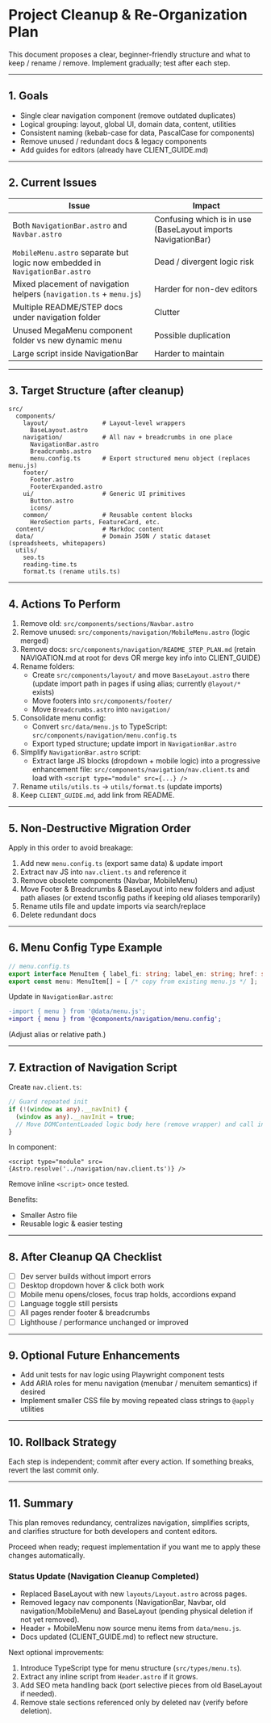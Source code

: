# Project Cleanup & Re-Organization Plan

This document proposes a clear, beginner-friendly structure and what to keep / rename / remove. Implement gradually; test after each step.

---
## 1. Goals
- Single clear navigation component (remove outdated duplicates)
- Logical grouping: layout, global UI, domain data, content, utilities
- Consistent naming (kebab-case for data, PascalCase for components)
- Remove unused / redundant docs & legacy components
- Add guides for editors (already have CLIENT_GUIDE.md)

---
## 2. Current Issues
| Issue | Impact |
|-------|--------|
| Both `NavigationBar.astro` and `Navbar.astro` | Confusing which is in use (BaseLayout imports NavigationBar) |
| `MobileMenu.astro` separate but logic now embedded in `NavigationBar.astro` | Dead / divergent logic risk |
| Mixed placement of navigation helpers (`navigation.ts` + `menu.js`) | Harder for non-dev editors |
| Multiple README/STEP docs under navigation folder | Clutter |
| Unused MegaMenu component folder vs new dynamic menu | Possible duplication |
| Large script inside NavigationBar | Harder to maintain |

---
## 3. Target Structure (after cleanup)
```
src/
  components/
    layout/               # Layout-level wrappers
      BaseLayout.astro
    navigation/           # All nav + breadcrumbs in one place
      NavigationBar.astro
      Breadcrumbs.astro
      menu.config.ts      # Export structured menu object (replaces menu.js)
    footer/
      Footer.astro
      FooterExpanded.astro
    ui/                   # Generic UI primitives
      Button.astro
      icons/
    common/               # Reusable content blocks
      HeroSection parts, FeatureCard, etc.
  content/                # Markdoc content
  data/                   # Domain JSON / static dataset (spreadsheets, whitepapers)
  utils/
    seo.ts
    reading-time.ts
    format.ts (rename utils.ts)
```

---
## 4. Actions To Perform
1. Remove old: `src/components/sections/Navbar.astro`
2. Remove unused: `src/components/navigation/MobileMenu.astro` (logic merged)
3. Remove docs: `src/components/navigation/README_STEP_PLAN.md` (retain NAVIGATION.md at root for devs OR merge key info into CLIENT_GUIDE)
4. Rename folders:
   - Create `src/components/layout/` and move `BaseLayout.astro` there (update import path in pages if using alias; currently `@layout/*` exists)
   - Move footers into `src/components/footer/`
   - Move `Breadcrumbs.astro` into `navigation/`
5. Consolidate menu config:
   - Convert `src/data/menu.js` to TypeScript: `src/components/navigation/menu.config.ts`
   - Export typed structure; update import in `NavigationBar.astro`
6. Simplify `NavigationBar.astro` script:
   - Extract large JS blocks (dropdown + mobile logic) into a progressive enhancement file: `src/components/navigation/nav.client.ts` and load with `<script type="module" src={...} />`
7. Rename `utils/utils.ts` → `utils/format.ts` (update imports)
8. Keep `CLIENT_GUIDE.md`, add link from README.

---
## 5. Non-Destructive Migration Order
Apply in this order to avoid breakage:
1. Add new `menu.config.ts` (export same data) & update import
2. Extract nav JS into `nav.client.ts` and reference it
3. Remove obsolete components (Navbar, MobileMenu)
4. Move Footer & Breadcrumbs & BaseLayout into new folders and adjust path aliases (or extend tsconfig paths if keeping old aliases temporarily)
5. Rename utils file and update imports via search/replace
6. Delete redundant docs

---
## 6. Menu Config Type Example
```ts
// menu.config.ts
export interface MenuItem { label_fi: string; label_en: string; href: string | null; children: MenuItem[]; }
export const menu: MenuItem[] = [ /* copy from existing menu.js */ ];
```

Update in `NavigationBar.astro`:
```diff
-import { menu } from '@data/menu.js';
+import { menu } from '@components/navigation/menu.config';
```
(Adjust alias or relative path.)

---
## 7. Extraction of Navigation Script
Create `nav.client.ts`:
```ts
// Guard repeated init
if (!(window as any).__navInit) {
  (window as any).__navInit = true;
  // Move DOMContentLoaded logic body here (remove wrapper) and call init();
}
```
In component:
```astro
<script type="module" src={Astro.resolve('../navigation/nav.client.ts')} />
```
Remove inline `<script>` once tested.

Benefits:
- Smaller Astro file
- Reusable logic & easier testing

---
## 8. After Cleanup QA Checklist
- [ ] Dev server builds without import errors
- [ ] Desktop dropdown hover & click both work
- [ ] Mobile menu opens/closes, focus trap holds, accordions expand
- [ ] Language toggle still persists
- [ ] All pages render footer & breadcrumbs
- [ ] Lighthouse / performance unchanged or improved

---
## 9. Optional Future Enhancements
- Add unit tests for nav logic using Playwright component tests
- Add ARIA roles for menu navigation (menubar / menuitem semantics) if desired
- Implement smaller CSS file by moving repeated class strings to `@apply` utilities

---
## 10. Rollback Strategy
Each step is independent; commit after every action. If something breaks, revert the last commit only.

---
## 11. Summary
This plan removes redundancy, centralizes navigation, simplifies scripts, and clarifies structure for both developers and content editors.

Proceed when ready; request implementation if you want me to apply these changes automatically.

### Status Update (Navigation Cleanup Completed)
- Replaced BaseLayout with new `layouts/Layout.astro` across pages.
- Removed legacy nav components (NavigationBar, Navbar, old navigation/MobileMenu) and BaseLayout (pending physical deletion if not yet removed).
- Header + MobileMenu now source menu items from `data/menu.js`.
- Docs updated (CLIENT_GUIDE.md) to reflect new structure.

Next optional improvements:
1. Introduce TypeScript type for menu structure (`src/types/menu.ts`).
2. Extract any inline script from `Header.astro` if it grows.
3. Add SEO meta handling back (port selective pieces from old BaseLayout if needed).
4. Remove stale sections referenced only by deleted nav (verify before deletion).
